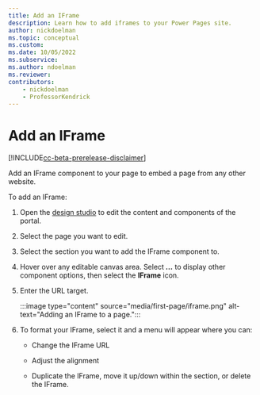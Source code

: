 ```yaml
---
title: Add an IFrame
description: Learn how to add iframes to your Power Pages site.
author: nickdoelman
ms.topic: conceptual
ms.custom: 
ms.date: 10/05/2022
ms.subservice:
ms.author: ndoelman 
ms.reviewer: 
contributors:
    - nickdoelman
    - ProfessorKendrick
---
```


# Add an IFrame

[!INCLUDE[cc-beta-prerelease-disclaimer](../includes/cc-beta-prerelease-disclaimer.md)]

Add an IFrame component to your page to embed a page from any other website.

To add an IFrame:

1. Open the [design studio](use-design-studio.md) to edit the content and components of the portal.

1. Select the page you want to edit.

1. Select the section you want to add the IFrame component to.

1. Hover over any editable canvas area. Select ***...*** to display other component options, then select the **IFrame** icon.

1. Enter the URL target.

    :::image type="content" source="media/first-page/iframe.png" alt-text="Adding an IFrame to a page.":::

1. To format your IFrame, select it and a menu will appear where you can:

    - Change the IFrame URL

    - Adjust the alignment

    - Duplicate the IFrame, move it up/down within the section, or delete the IFrame.